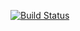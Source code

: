 [![Build Status](https://travis-ci.org/slyfoxza/minecraft.svg?branch=master)](https://travis-ci.org/slyfoxza/minecraft)